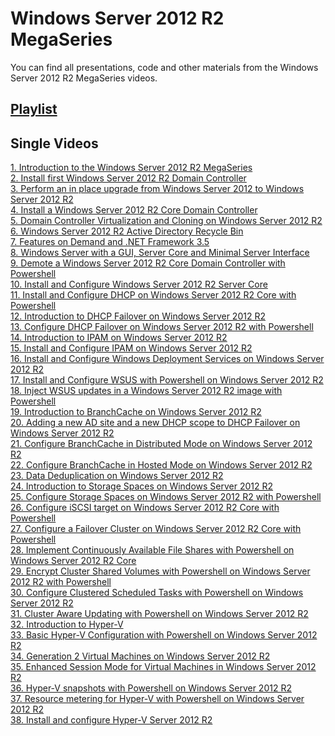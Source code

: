 # Windows Server 2012 R2 MegaSeries
You can find all presentations, code and other materials from the Windows Server 2012 R2 MegaSeries videos.

## [Playlist](https://www.youtube.com/playlist?list=PLBYrLLXZvp0zVwsDO7q6MKny8ZayRic7_)

## Single Videos
[1. Introduction to the Windows Server 2012 R2 MegaSeries](https://youtu.be/6dRCimATMe0)<br/>
[2. Install first Windows Server 2012 R2 Domain Controller](https://youtu.be/LEFv9CdtjiI)<br/>
[3. Perform an in place upgrade from Windows Server 2012 to Windows Server 2012 R2](https://youtu.be/LO8Cn7Z8lZs)<br/>
[4. Install a Windows Server 2012 R2 Core Domain Controller](https://youtu.be/yjRy-OzHfLU)<br/>
[5. Domain Controller Virtualization and Cloning on Windows Server 2012 R2](https://youtu.be/PXiJgC0B5jA)<br/>
[6. Windows Server 2012 R2 Active Directory Recycle Bin](https://youtu.be/Cha8qaVN_fc)<br/>
[7. Features on Demand and .NET Framework 3.5](https://youtu.be/V_kK_RQrjAY)<br/>
[8. Windows Server with a GUI, Server Core and Minimal Server Interface](https://youtu.be/LsbeAcT1ZxU)<br/>
[9. Demote a Windows Server 2012 R2 Core Domain Controller with Powershell](https://youtu.be/lH87d4L_Osw)<br/>
[10. Install and Configure Windows Server 2012 R2 Server Core](https://youtu.be/cwKxO6CD62s)<br/>
[11. Install and Configure DHCP on Windows Server 2012 R2 Core with Powershell](https://youtu.be/_ShDIEqRhdA)<br/>
[12. Introduction to DHCP Failover on Windows Server 2012 R2](https://youtu.be/nu1JzJfEUmM)<br/>
[13. Configure DHCP Failover on Windows Server 2012 R2 with Powershell](https://youtu.be/2zAMAVUrmYw)<br/>
[14. Introduction to IPAM on Windows Server 2012 R2](https://youtu.be/EfXb2PsEks0)<br/>
[15. Install and Configure IPAM on Windows Server 2012 R2](https://youtu.be/0OKswe3Xylg)<br/>
[16. Install and Configure Windows Deployment Services on Windows Server 2012 R2](https://youtu.be/0RNIFNvNMfM)<br/>
[17. Install and Configure WSUS with Powershell on Windows Server 2012 R2](https://youtu.be/cY-GaisRDfs)<br/>
[18. Inject WSUS updates in a Windows Server 2012 R2 image with Powershell](https://youtu.be/QP33RL5fI_U)<br/>
[19. Introduction to BranchCache on Windows Server 2012 R2](https://youtu.be/XQ7gHy8fWa8)<br/>
[20. Adding a new AD site and a new DHCP scope to DHCP Failover on Windows Server 2012 R2](https://youtu.be/xGIw892GRIs)<br/>
[21. Configure BranchCache in Distributed Mode on Windows Server 2012 R2](https://youtu.be/TON-VF3lWME)<br/>
[22. Configure BranchCache in Hosted Mode on Windows Server 2012 R2](https://youtu.be/eTFzJCABdgE)<br/>
[23. Data Deduplication on Windows Server 2012 R2](https://youtu.be/0bGQ-4Y9tQ8)<br/>
[24. Introduction to Storage Spaces on Windows Server 2012 R2](https://youtu.be/y85PO-jKW_o)<br/>
[25. Configure Storage Spaces on Windows Server 2012 R2 with Powershell](https://youtu.be/Rjzhn9b4TX0)<br/>
[26. Configure iSCSI target on Windows Server 2012 R2 Core with Powershell](https://youtu.be/uopqhFOTJ4s)<br/>
[27. Configure a Failover Cluster on Windows Server 2012 R2 Core with Powershell](https://youtu.be/3VECtmND6ZM)<br/>
[28. Implement Continuously Available File Shares with Powershell on Windows Server 2012 R2 Core](https://youtu.be/lxHWSJglgJA)<br/>
[29. Encrypt Cluster Shared Volumes with Powershell on Windows Server 2012 R2 with Powershell](https://youtu.be/jWLiVMEtEPg)<br/>
[30. Configure Clustered Scheduled Tasks with Powershell on Windows Server 2012 R2](https://youtu.be/fz8deBJeMGc)<br/>
[31. Cluster Aware Updating with Powershell on Windows Server 2012 R2](https://youtu.be/eUZxJ6PG4z8)<br/>
[32. Introduction to Hyper-V](https://youtu.be/LAfN-hYvhng)<br/>
[33. Basic Hyper-V Configuration with Powershell on Windows Server 2012 R2](https://youtu.be/f1cFAdH7iSs)<br/>
[34. Generation 2 Virtual Machines on Windows Server 2012 R2](https://youtu.be/UQNJOORqVWs)<br/>
[35. Enhanced Session Mode for Virtual Machines in Windows Server 2012 R2](https://youtu.be/UAmzbAnYbsk)<br/>
[36. Hyper-V snapshots with Powershell on Windows Server 2012 R2](https://youtu.be/BEfU1MgWr00)<br/>
[37. Resource metering for Hyper-V with Powershell on Windows Server 2012 R2](https://youtu.be/14ut0XOhqmk)<br/>
[38. Install and configure Hyper-V Server 2012 R2](https://youtu.be/Iy98EtHOg-M)